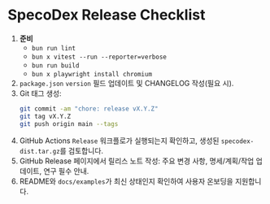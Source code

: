 # SpecoDex Release Checklist

1. **준비**
   - `bun run lint`
   - `bun x vitest --run --reporter=verbose`
   - `bun run build`
   - `bun x playwright install chromium`
2. `package.json` `version` 필드 업데이트 및 CHANGELOG 작성(필요 시).
3. Git 태그 생성:
   ```bash
   git commit -am "chore: release vX.Y.Z"
   git tag vX.Y.Z
   git push origin main --tags
   ```
4. GitHub Actions `Release` 워크플로가 실행되는지 확인하고, 생성된 `specodex-dist.tar.gz`를 검토합니다.
5. GitHub Release 페이지에서 릴리스 노트 작성: 주요 변경 사항, 명세/계획/작업 업데이트, 연구 필수 안내.
6. README와 `docs/examples`가 최신 상태인지 확인하여 사용자 온보딩을 지원합니다.
